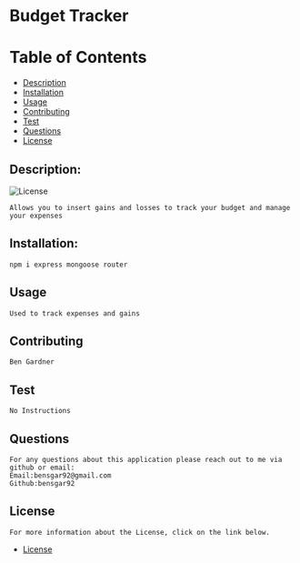   
# Budget Tracker

# Table of Contents

- [Description](#description)
- [Installation](#installation) 
- [Usage](#usage)
- [Contributing](#contributing)
- [Test](#test)
- [Questions](#questions)
- [License](#license)

## Description:
![License](https://img.shields.io/badge/License-MIT-blue.svg "License Badge")

    Allows you to insert gains and losses to track your budget and manage your expenses
## Installation:
    npm i express mongoose router
## Usage
    Used to track expenses and gains
## Contributing
    Ben Gardner
## Test
    No Instructions
## Questions
    For any questions about this application please reach out to me via github or email:
    Email:bensgar92@gmail.com
    Github:bensgar92

## License
    For more information about the License, click on the link below.

- [License](https://opensource.org/Licenses/MIT)
